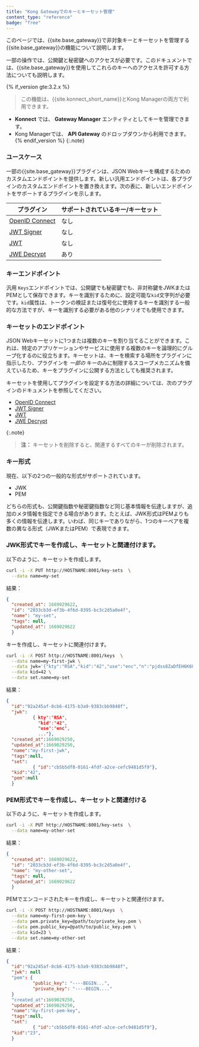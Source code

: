 ```yaml
---
title: "Kong Gatewayでのキーとキーセット管理"
content_type: "reference"
badge: "free"
---
```

このページでは、{{site.base_gateway}}で非対象キーとキーセットを管理する{{site.base_gateway}}の機能について説明します。

一部の操作では、公開鍵と秘密鍵へのアクセスが必要です。このドキュメントでは、{{site.base_gateway}}を使用してこれらのキーへのアクセスを許可する方法についても説明します。

{% if_version gte:3.2.x %}
> 
> この機能は、{{site.konnect_short_name}}とKong Managerの両方で利用できます。

* **Konnect** では、 **Gateway Manager** エンティティとしてキーを管理できます。
* Kong Managerでは、 **API Gateway** のドロップダウンから利用できます。{% endif_version %} {:.note}

### ユースケース

一部の{{site.base_gateway}}プラグインは、JSON Webキーを構成するためのカスタムエンドポイントを提供します。新しい汎用エンドポイントは、各プラグインのカスタムエンドポイントを置き換えます。次の表に、新しいエンドポイントをサポートするプラグインを示します。

|                      プラグイン                      | サポートされているキー/キーセット |
|-------------------------------------------------|-------------------|
| [OpenID Connect](/hub/kong-inc/openid-connect/) | なし                |
| [JWT Signer](/hub/kong-inc/jwt-signer/)         | なし                |
| [JWT](/hub/kong-inc/jwt/)                       | なし                |
| [JWE Decrypt](/hub/kong-inc/jwe-decrypt/)       | あり                |

### キーエンドポイント

汎用 `Keys`エンドポイントでは、公開鍵でも秘密鍵でも、非対称鍵をJWKまたはPEMとして保存できます。キーを識別するために、設定可能な`kid`文字列が必要です。`kid`属性は、トークンの検証または復号化に使用するキーを識別する一般的な方法ですが、キーを識別する必要がある他のシナリオでも使用できます。

### キーセットのエンドポイント

JSON Webキーセットに1つまたは複数のキーを割り当てることができます。これは、特定のアプリケーションやサービスに使用する複数のキーを論理的にグループ化するのに役立ちます。キーセットは、キーを検索する場所をプラグインに指示したり、プラグインを *一部の* キーのみに制限するスコープメカニズムを備えているため、キーをプラグインに公開する方法としても推奨されます。

キーセットを使用してプラグインを設定する方法の詳細については、次のプラグインのドキュメントを参照してください。

* [OpenID Connect](/hub/kong-inc/openid-connect/)
* [JWT Signer](/hub/kong-inc/jwt-signer/)
* [JWT](/hub/kong-inc/jwt/)
* [JWE Decrypt](/hub/kong-inc/jwe-decrypt/)

{:.note}
> 
> **注：** キーセットを削除すると、関連するすべてのキーが削除されます。

### キー形式

現在、以下の2つの一般的な形式がサポートされています。

* JWK
* PEM

どちらの形式も、公開鍵指数や秘密鍵指数など同じ基本情報を伝達しますが、追加のメタ情報を指定できる場合があります。たとえば、JWK形式はPEMよりも多くの情報を伝達します。いわば、同じキーでありながら、1つのキーペアを複数の異なる形式（JWKまたはPEM）で表現できます。

### JWK形式でキーを作成し、キーセットと関連付けます。

以下のように、キーセットを作成します。

```bash
curl -i -X PUT http://HOSTNAME:8001/key-sets  \
  --data name=my-set
```

結果：

```json
{
  "created_at": 1669029622,
  "id": "2033cb3d-ef3b-4f6d-8395-bc3c2d5a0e4f",
  "name": "my-set",
  "tags": null,
  "updated_at": 1669029622
  }
```

キーを作成し、キーセットに関連付けます。

```bash
curl -i -X POST http://HOSTNAME:8001/keys  \
  --data name=my-first-jwk \
  --data jwk='{"kty":"RSA","kid":"42","use":"enc","n":"pjdss8ZaDfEH6K6U7GeW2nxDqR4IP049fk1fK0lndimbMMVBdPv_hSpm8T8EtBDxrUdi1OHZfMhUixGaut-3nQ4GG9nM249oxhCtxqqNvEXrmQRGqczyLxuh-fKn9Fg--hS9UpazHpfVAFnB5aCfXoNhPuI8oByyFKMKaOVgHNqP5NBEqabiLftZD3W_lsFCPGuzr4Vp0YS7zS2hDYScC2oOMu4rGU1LcMZf39p3153Cq7bS2Xh6Y-vw5pwzFYZdjQxDn8x8BG3fJ6j8TGLXQsbKH1218_HcUJRvMwdpbUQG5nvA2GXVqLqdwp054Lzk9_B_f1lVrmOKuHjTNHq48w","e":"AQAB","d":"ksDmucdMJXkFGZxiomNHnroOZxe8AmDLDGO1vhs-POa5PZM7mtUPonxwjVmthmpbZzla-kg55OFfO7YcXhg-Hm2OWTKwm73_rLh3JavaHjvBqsVKuorX3V3RYkSro6HyYIzFJ1Ek7sLxbjDRcDOj4ievSX0oN9l-JZhaDYlPlci5uJsoqro_YrE0PRRWVhtGynd-_aWgQv1YzkfZuMD-hJtDi1Im2humOWxA4eZrFs9eG-whXcOvaSwO4sSGbS99ecQZHM2TcdXeAs1PvjVgQ_dKnZlGN3lTWoWfQP55Z7Tgt8Nf1q4ZAKd-NlMe-7iqCFfsnFwXjSiaOa2CRGZn-Q","p":"4A5nU4ahEww7B65yuzmGeCUUi8ikWzv1C81pSyUKvKzu8CX41hp9J6oRaLGesKImYiuVQK47FhZ--wwfpRwHvSxtNU9qXb8ewo-BvadyO1eVrIk4tNV543QlSe7pQAoJGkxCia5rfznAE3InKF4JvIlchyqs0RQ8wx7lULqwnn0","q":"ven83GM6SfrmO-TBHbjTk6JhP_3CMsIvmSdo4KrbQNvp4vHO3w1_0zJ3URkmkYGhz2tgPlfd7v1l2I6QkIh4Bumdj6FyFZEBpxjE4MpfdNVcNINvVj87cLyTRmIcaGxmfylY7QErP8GFA-k4UoH_eQmGKGK44TRzYj5hZYGWIC8","dp":"lmmU_AG5SGxBhJqb8wxfNXDPJjf__i92BgJT2Vp4pskBbr5PGoyV0HbfUQVMnw977RONEurkR6O6gxZUeCclGt4kQlGZ-m0_XSWx13v9t9DIbheAtgVJ2mQyVDvK4m7aRYlEceFh0PsX8vYDS5o1txgPwb3oXkPTtrmbAGMUBpE","dq":"mxRTU3QDyR2EnCv0Nl0TCF90oliJGAHR9HJmBe__EjuCBbwHfcT8OG3hWOv8vpzokQPRl5cQt3NckzX3fs6xlJN4Ai2Hh2zduKFVQ2p-AF2p6Yfahscjtq-GY9cB85NxLy2IXCC0PF--Sq9LOrTE9QV988SJy_yUrAjcZ5MmECk","qi":"ldHXIrEmMZVaNwGzDF9WG8sHj2mOZmQpw9yrjLK9hAsmsNr5LTyqWAqJIYZSwPTYWhY4nu2O0EY9G9uYiqewXfCKw_UngrJt8Xwfq1Zruz0YY869zPN4GiE9-9rzdZB33RBw8kIOquY3MK74FMwCihYx_LiU2YTHkaoJ3ncvtvg"}' \
  --data kid=42 \
  --data set.name=my-set
```

結果：

```json
{
  "id":"92a245af-8cb6-4175-b3a9-9383cbb9848f",
  "jwk":
          { kty":"RSA",
            "kid":"42",
            "use":"enc",
            ..."},
  "created_at":1669029250,
  "updated_at":1669029250,
  "name":"my-first-jwk",
  "tags":null,
  "set":
          { "id":"cb5b5df8-0161-4fdf-a2ce-cefc9481d5f9"},
  "kid":"42",
  "pem":null
  }
```

### PEM形式でキーを作成し、キーセットと関連付ける

以下のように、キーセットを作成します。

```bash
curl -i -X PUT http://HOSTNAME:8001/key-sets  \
  --data name=my-other-set
```

結果：

```json
{
  "created_at": 1669029622,
  "id": "2033cb3d-ef3b-4f6d-8395-bc3c2d5a0e4f",
  "name": "my-other-set",
  "tags": null,
  "updated_at": 1669029622
  }
```

PEMでエンコードされたキーを作成し、キーセットと関連付けます。

```bash
curl -i -X POST http://HOSTNAME:8001/keys  \
  --data name=my-first-pem-key \
  --data pem.private_key=@path/to/private_key.pem \
  --data pem.public_key=@path/to/public_key.pem \
  --data kid=23 \
  --data set.name=my-other-set
```

結果：

```json
{
  "id":"92a245af-8cb6-4175-b3a9-9383cbb9848f",
  "jwk": null
  "pem": {
          "public_key": "----BEGIN...",
          "private_key": "----BEGIN...."
  }
  "created_at":1669029250,
  "updated_at":1669029250,
  "name":"my-first-pem-key",
  "tags":null,
  "set":
          { "id":"cb5b5df8-0161-4fdf-a2ce-cefc9481d5f9"},
  "kid":"23",
  }
```

